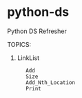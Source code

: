 # python-ds
Python DS Refresher

TOPICS:
1) LinkList
```   SingleLinkList
      Add
      Size
      Add_Nth_Location
      Print
```

